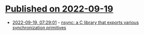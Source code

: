# [Published on 2022-09-19](index.md)

* [2022-09-19, 07:29:01](https://lobste.rs/s/7nygns/nsync_c_library_exports_various) - [nsync: a C library that exports various synchronization primitives](https://github.com/google/nsync)
